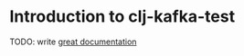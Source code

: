 # Introduction to clj-kafka-test

TODO: write [great documentation](http://jacobian.org/writing/what-to-write/)
